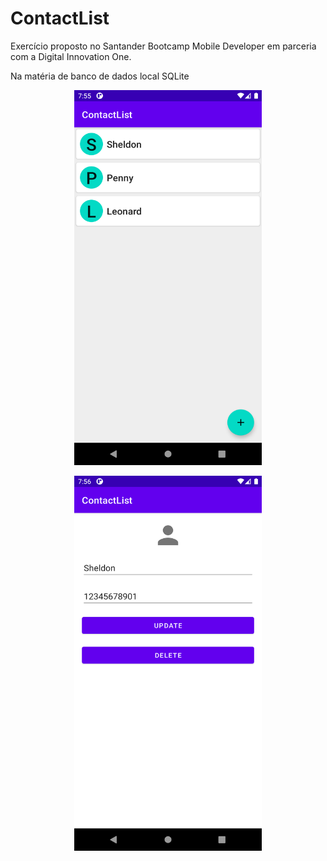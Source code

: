 # ContactList
Exercício proposto no Santander Bootcamp Mobile Developer em parceria com a Digital Innovation One.

Na matéria de banco de dados local SQLite

<p align="center">
<img src="https://github.com/joaomouratocn/ContactList/blob/main/Screenshot_20210811_195558.png" width="300" height="600"/>
</p>

<p align="center">
<img src="https://github.com/joaomouratocn/ContactList/blob/main/Screenshot_20210811_195642.png" width="300" height="600" />
</p>
